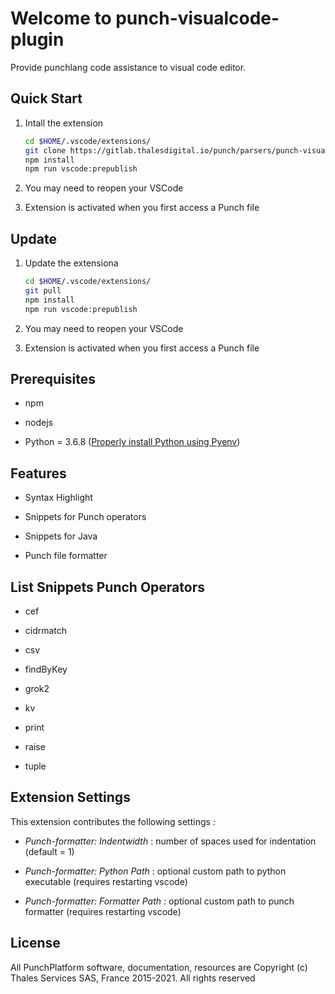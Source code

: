 # Welcome to punch-visualcode-plugin

Provide punchlang code assistance to visual code editor.

## Quick Start

1. Intall the extension
   
   ```bash
   cd $HOME/.vscode/extensions/
   git clone https://gitlab.thalesdigital.io/punch/parsers/punch-visualcode-plugin.git
   npm install
   npm run vscode:prepublish
   ```

2. You may need to reopen your VSCode

3. Extension is activated when you first access a Punch file

## Update

1. Update the extensiona
   
   ```bash
   cd $HOME/.vscode/extensions/
   git pull
   npm install
   npm run vscode:prepublish
   ```

2. You may need to reopen your VSCode

3. Extension is activated when you first access a Punch file

## Prerequisites

- npm 

- nodejs

- Python = 3.6.8 ([Properly install Python using Pyenv](https://gitlab.thalesdigital.io/punch/product/punch/-/blob/8.0/documentation/docs/Common/Contribution_Guide/Developper/Setup/Setup_Python.md))

## Features

- Syntax Highlight

- Snippets for Punch operators

- Snippets for Java 

- Punch file formatter

## List Snippets Punch Operators

- cef

- cidrmatch

- csv

- findByKey

- grok2

- kv

- print

- raise

- tuple

## Extension Settings

This extension contributes the following settings :

- *Punch-formatter: Indentwidth* : number of spaces used for indentation (default = 1)

- *Punch-formatter: Python Path* : optional custom path to python executable (requires restarting vscode)

- *Punch-formatter: Formatter Path* : optional custom path to punch formatter (requires restarting vscode)

## License

All PunchPlatform software, documentation, resources are Copyright (c) Thales Services SAS, France 2015-2021. All rights reserved
